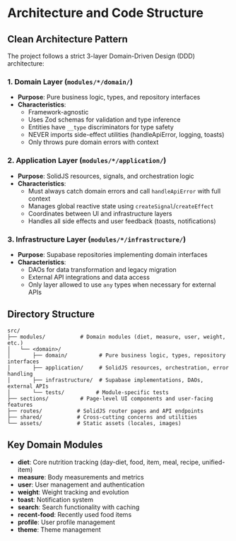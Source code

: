 # Architecture and Code Structure

## Clean Architecture Pattern
The project follows a strict 3-layer Domain-Driven Design (DDD) architecture:

### 1. Domain Layer (`modules/*/domain/`)
- **Purpose**: Pure business logic, types, and repository interfaces
- **Characteristics**: 
  - Framework-agnostic
  - Uses Zod schemas for validation and type inference
  - Entities have `__type` discriminators for type safety
  - NEVER imports side-effect utilities (handleApiError, logging, toasts)
  - Only throws pure domain errors with context

### 2. Application Layer (`modules/*/application/`)
- **Purpose**: SolidJS resources, signals, and orchestration logic
- **Characteristics**:
  - Must always catch domain errors and call `handleApiError` with full context
  - Manages global reactive state using `createSignal`/`createEffect`
  - Coordinates between UI and infrastructure layers
  - Handles all side effects and user feedback (toasts, notifications)

### 3. Infrastructure Layer (`modules/*/infrastructure/`)
- **Purpose**: Supabase repositories implementing domain interfaces
- **Characteristics**:
  - DAOs for data transformation and legacy migration
  - External API integrations and data access
  - Only layer allowed to use `any` types when necessary for external APIs

## Directory Structure
```
src/
├── modules/           # Domain modules (diet, measure, user, weight, etc.)
│   └── <domain>/
│       ├── domain/          # Pure business logic, types, repository interfaces
│       ├── application/     # SolidJS resources, orchestration, error handling
│       ├── infrastructure/  # Supabase implementations, DAOs, external APIs
│       └── tests/          # Module-specific tests
├── sections/          # Page-level UI components and user-facing features
├── routes/           # SolidJS router pages and API endpoints
├── shared/           # Cross-cutting concerns and utilities
└── assets/           # Static assets (locales, images)
```

## Key Domain Modules
- **diet**: Core nutrition tracking (day-diet, food, item, meal, recipe, unified-item)
- **measure**: Body measurements and metrics
- **user**: User management and authentication
- **weight**: Weight tracking and evolution
- **toast**: Notification system
- **search**: Search functionality with caching
- **recent-food**: Recently used food items
- **profile**: User profile management
- **theme**: Theme management